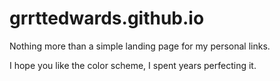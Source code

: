 # grrttedwards.github.io

Nothing more than a simple landing page for my personal links.

I hope you like the color scheme, I spent years perfecting it.
